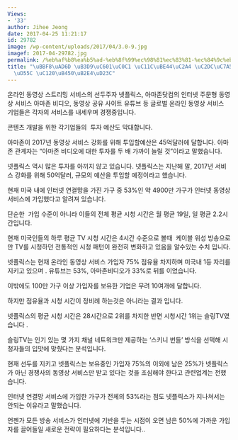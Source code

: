 ```yaml
---
Views:
- '33'
author: Jihee Jeong
date: 2017-04-25 11:21:17
id: 29782
image: /wp-content/uploads/2017/04/3.0-9.jpg
imagef: 2017-04-29782.jpg
permalink: /%eb%af%b8%ea%b5%ad-%eb%8f%99%ec%98%81%ec%83%81-%ec%84%9c%eb%b9%84%ec%8a%a4-%ec%8b%9c%ec%9e%a5-%ec%b9%98%ec%97%b4%ed%95%9c-%ec%84%a0%eb%91%90%eb%8b%a4%ed%88%bc/
title: "\uBBF8\uAD6D \uB3D9\uC601\uC0C1 \uC11C\uBE44\uC2A4 \uC2DC\uC7A5 , \uCE58\uC5F4\
  \uD55C \uC120\uB450\uB2E4\uD23C"
---
```


온라인 동영상 스트리밍 서비스의 선두주자 넷플릭스, 아마존닷컴의 인터넷 주문형 동영상 서비스 아마존 비디오, 동영상 공유 사이트 유튜브 등 글로벌 온라인 동영상 서비스 기업들은 각자의 서비스를 내세우며 경쟁중입니다.

콘텐츠 개발을 위한 각기업들의  투자 예산도 막대합니다.

아마존이 2017년 동영상 서비스 강화를 위해 투입할예산은 45억달러에 달합니다. 아마존 관계자는 &#8220;아마존 비디오에 대한 투자를 두 배 가까이 늘릴 것&#8221;이라고 말했습니다.

넷플릭스 역시 많은 투자를 아끼지 않고 있습니다. 넷플릭스는 지난해 말, 2017년 서비스 강화를 위해 50억달러, 규모의 예산을 투입할 예정이라고 했습니다.

현재 미국 내에 인터넷 연결망을 가진 가구 중 53%인 약 4900만 가구가 인터넷 동영상 서비스에 가입했다고 알려져 있습니다.

단순한  가입 수준이 아니라 이들의 전체 평균 시청 시간은 월 평균 19일, 일 평균 2.2시간입니다.

현재 미국인들의 하루 평균 TV 시청 시간은 4시간 수준으로 볼때  케이블 위성 방송으로만 TV를 시청하던 전통적인 시청 패턴이 완전히 변화하고 있음을 알수있는 수치 입니다.

넷플릭스는 현재 온라인 동영상 서비스 가입자 75% 점유율 차지하며 미국내 1등 자리를 지키고 있으며 . 유튜브는 53%, 아마존비디오가 33%로 뒤를 이었습니다.

이밖에도 100만 가구 이상 가입자를 보유한 기업은 무려 10여개에 달합니다.

하지만 점유율과 시청 시간이 정비례 하는것은 아니라는 결과 입니다.

넷플릭스의 평균 시청 시간은 28시간으로 2위를 차지한 반면 시청시간 1위는 슬링TV였습니다 .

슬링TV는 인기 있는 몇 가지 채널 네트워크만 제공하는 &#8216;스키니 번들&#8217; 방식을 선택해 시청자들의 입맛에 맞췄다는 분석입니다.

현재 선두를 지키고 넷플릭스는 보유중인 가입자 75%의 이외에 남은 25%가 넷플릭스가 아닌 경쟁사의 동영상 서비스만 받고 있다는 것을 조심해야 한다고 관련업계는 전했습니다.

인터넷 연결망 서비스에 가입한 가구가 전체의 53%라는 점도 넷플릭스가 지나쳐서는 안되는 이유라고 말했습니다.

언젠가 모든 방송 서비스가 인터넷에 기반을 두는 시점이 오면 남은 50%에 가까운 가입자를 끌어들일 새로운 전략이 필요하다는 분석입니다..